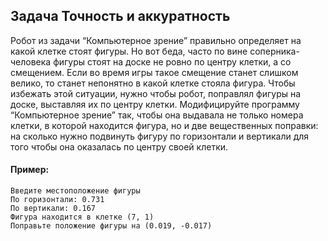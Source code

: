 ## Задача Точность и аккуратность
Робот из задачи “Компьютерное зрение” правильно определяет на какой клетке стоят фигуры.
Но вот беда, часто по вине соперника-человека фигуры стоят на доске не ровно по центру клетки,
а со смещением.
Если во время игры такое смещение станет слишком велико,
то станет непонятно в какой клетке стояла фигура.
Чтобы избежать этой ситуации, нужно чтобы робот, поправлял фигуры на доске,
выставляя их по центру клетки.
Модифицируйте программу “Компьютерное зрение” так, чтобы она выдавала не только номера клетки,
в которой находится фигура, но и две вещественных поправки:
на сколько нужно подвинуть фигуру по горизонтали и вертикали для того чтобы она оказалась по центру своей клетки.
#### Пример:
```
Введите местоположение фигуры
По горизонтали: 0.731
По вертикали: 0.167
Фигура находится в клетке (7, 1)
Поправьте положение фигуры на (0.019, -0.017)

```
